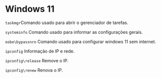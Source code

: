 # Windows 11 

`taskmgr`Comando usado para abrir o gerenciador de tarefas. 

`systeminfo` Comando usado para informar as configurações gerais. 

`oobe\bypassnro` Comando usado para configurar windows 11 sem internet. 

`ipconfig` Informação de IP e rede.

`ipconfig\release` Remove o IP.

`ipconfig\renew` Renova o IP.
